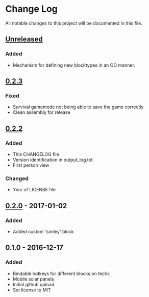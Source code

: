 [Unreleased]: https://github.com/maritaria/terratech-mod/compare/v0.2.3...HEAD
[0.2.3]: https://github.com/maritaria/terratech-mod/compare/v0.2.2...v0.2.3
[0.2.2]: https://github.com/maritaria/terratech-mod/compare/v0.2.0...v0.2.2
[0.2.0]: https://github.com/maritaria/terratech-mod/compare/v0.1.0...v0.2.0

# Change Log
All notable changes to this project will be documented in this file.

## [Unreleased]
### Added
- Mechanism for defining new blocktypes in an OO manner.

## [0.2.3]
### Fixed
- Survival gamemode not being able to save the game correctly
- Clean assembly for release

## [0.2.2]
### Added
- This CHANGELOG file
- Version identification in output_log.txt
- First person view

### Changed
- Year of LICENSE file

## [0.2.0] - 2017-01-02
### Added
- Added custom 'smiley' block

## 0.1.0 - 2016-12-17
### Added
- Bindable hotkeys for different blocks on techs
- Mobile solar panels
- Initial github upload
- Set license to MIT
